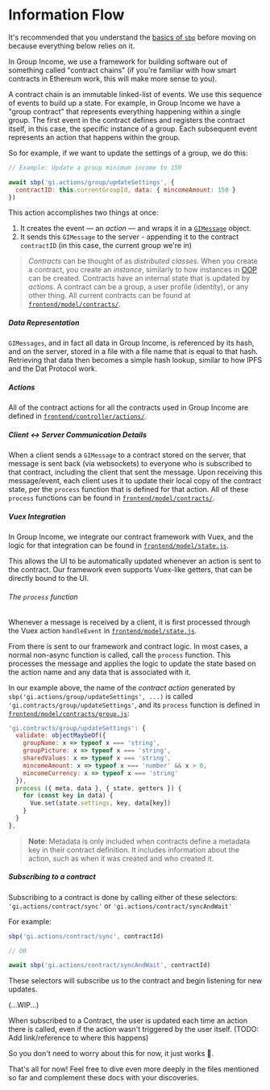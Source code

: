 # Information Flow

It's recommended that you understand the [basics of `sbp`](Style-Guide.md#sbp) before moving on because everything below relies on it.

In Group Income, we use a framework for building software out of something called "contract chains" (if you're familiar with how smart contracts in Ethereum work, this will make more sense to you).

A contract chain is an immutable linked-list of events. We use this sequence of events to build up a state. For example, in Group Income we have a "group contract" that represents everything happening within a single group. The first event in the contract defines and registers the contract itself, in this case, the specific instance of a group. Each subsequent event represents an action that happens within the group.

So for example, if we want to update the settings of a group, we do this:

```js
// Example: Update a group minimum income to 150

await sbp('gi.actions/group/updateSettings', {
  contractID: this.currentGroupId, data: { mincomeAmount: 150 }
})
```

This action accomplishes two things at once:

1. It creates the event — an *action* — and wraps it in a [`GIMessage`](../shared/GIMessage.js) object.
2. It sends this `GIMessage` to the server - appending it to the contract `contractID` (in this case, the current group we're in)

> _Contracts_ can be thought of as *distributed classes*. When you create a contract, you create an *instance*, similarly to how instances in [OOP](https://en.wikipedia.org/wiki/Object-oriented_programming) can be created. Contracts have an internal state that is updated by *actions*. A contract can be a group, a user profile (identity), or any other thing. All current contracts can be found at [`frontend/model/contracts/`](../frontend/model/contracts/).

##### Data Representation

`GIMessages`, and in fact all data in Group Income, is referenced by its hash, and on the server, stored in a file with a file name that is equal to that hash. Retrieving that data then becomes a simple hash lookup, similar to how IPFS and the Dat Protocol work.

##### Actions

All of the contract actions for all the contracts used in Group Income are defined in [`frontend/controller/actions/`](..frontend/controller/actions/).

##### Client <-> Server Communication Details

When a client sends a `GIMessage` to a contract stored on the server, that message is sent back (via websockets) to everyone who is subscribed to that contract, including the client that sent the message. Upon receiving this message/event, each client uses it to update their local copy of the contract state, per the `process` function that is defined for that action. All of these `process` functions can be found in [`frontend/model/contracts/`](../frontend/model/contracts/).

##### Vuex Integration

In Group Income, we integrate our contract framework with Vuex, and the logic for that integration can be found in [`frontend/model/state.js`](../frontend/model/state.js).

This allows the UI to be automatically updated whenever an action is sent to the contract. Our framework even supports Vuex-like getters, that can be directly bound to the UI.

###### The `process` function

Whenever a message is received by a client, it is first processed through the Vuex action `handleEvent` in [`frontend/model/state.js`](../frontend/model/state.js).

From there is sent to our framework and contract logic. In most cases, a normal non-async function is called, call the `process` function. This processes the message and applies the logic to update the state based on the action name and any data that is associated with it.

In our example above, the name of the *contract action* generated by `sbp('gi.actions/group/updateSettings', ...)` is called `'gi.contracts/group/updateSettings'`, and its `process` function is defined in [`frontend/model/contracts/group.js`](../frontend/model/contracts/group.js):

```js
'gi.contracts/group/updateSettings': {
  validate: objectMaybeOf({
    groupName: x => typeof x === 'string',
    groupPicture: x => typeof x === 'string',
    sharedValues: x => typeof x === 'string',
    mincomeAmount: x => typeof x === 'number' && x > 0,
    mincomeCurrency: x => typeof x === 'string'
  }),
  process ({ meta, data }, { state, getters }) {
    for (const key in data) {
      Vue.set(state.settings, key, data[key])
    }
  }
},
```

> **Note**: Metadata is only included when contracts define a metadata key in their contract definition. It includes information about the action, such as when it was created and who created it.

##### Subscribing to a contract

Subscribing to a contract is done by calling either of these selectors: `'gi.actions/contract/sync'` or `'gi.actions/contract/syncAndWait'`

For example:

```js
sbp('gi.actions/contract/sync', contractId)

// OR

await sbp('gi.actions/contract/syncAndWait', contractId)
```

These selectors will subscribe us to the contract and begin listening for new updates.

(...WIP...)

When subscribed to a Contract, the user is updated each time an action there is called, even if the action wasn't triggered by the user itself. (TODO: Add link/reference to where this happens)

So you don't need to worry about this for now, it just works 🔮.


That's all for now! Feel free to dive even more deeply in the files mentioned so far and complement these docs with your discoveries.
